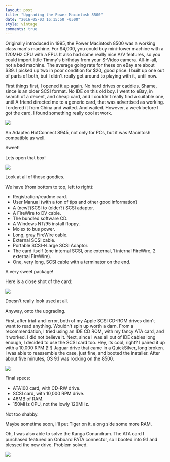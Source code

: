 ```yaml
---
layout: post
title: "Upgrading the Power Macintosh 8500"
date: "2016-05-03 16:15:50 -0500"
style: vintage
comments: true
---
```

Originally introduced in 1995, the Power Macintosh 8500 was a working class man's machine. For $4,000, you could buy mini-tower machine with a 120MHz CPU with a FPU. It also had some really nice A/V features, so you could import little Timmy's birthday from your S-Video camera. All-in-all, not a bad machine. The average going rate for these on eBay are about $39. I picked up two in poor condition for $20, good price. I built up one out of parts of both, but I didn't really get around to playing with it, until now.

First things first, I opened it up again. No hard drives or caddies. Shame, since is an older SCSI format. No IDE on this old boy. I went to eBay, in search of a decent, and cheap card, and I couldn't really find a suitable one, until A friend directed me to a generic card, that was advertised as working. I ordered it from China and waited. And waited. However, a week before I got the card, I found something really cool at work.

![](https://i.sli.mg/C3NYIv.jpg)

An Adaptec HotConnect 8945, not only for PCs, but it was Macintosh compatible as well.

Sweet!

Lets open that box!

![](https://i.sli.mg/Ow1eIZ.jpg)

Look at all of those goodies.

We have (from bottom to top, left to right):


* Registration/readme card.
* User Manual (with a ton of tips and other good information)
* A (new?)SCSI to (older?) SCSI adaptor.
* A FireWire to DV cable.
* The bundled software CD.
* A Windows NT/95 install floppy.
* Molex to bus power.
* Long, gray FireWire cable.
* External SCSI cable.
* Portable SCSI->Large SCSI Adaptor.
* The card itself (one internal SCSI, one external, 1 internal FireWire, 2 external FireWire).
* One, very long, SCSI cable with a terminator on the end.

A very sweet package!

Here is a close shot of the card:

![](https://i.sli.mg/me5vmB.jpg)

Doesn't really look used at all.

Anyway, onto the upgrading.

First, after trial-and-error, both of my Apple SCSI CD-ROM drives didn't want to read anything. Wouldn't spin up worth a darn. From a recommendation, I tried using an IDE CD ROM, with my fancy ATA card, and it worked. I did not believe it. Next, since I was all out of IDE cables long enough, I decided to use the SCSI card too. Hey, its cool, right? I paired it up with a 10,000 RPM (!!!) Jaguar drive that came in a QuickSilver, long broken. I was able to reassemble the case, just fine, and booted the installer. After about five minutes, OS 9.1 was rocking on the 8500.


![](https://i.sli.mg/d8HuPU.jpg)


Final specs:

* ATA100 card, with CD-RW drive.
* SCSI card, with 10,000 RPM drive.
* 46MB of RAM.
* 150MHz CPU, not the lowly 120MHz.

Not too shabby.

Maybe sometime soon, I'll put Tiger on it, along side some more RAM.

Oh, I was also able to solve the Kanga Conundrum. The ATA card I purchased featured an Onboard PATA connector, so I booted into 9.1 and blessed the new drive. Problem solved.

![](https://i.sli.mg/KqKluz.jpg)
